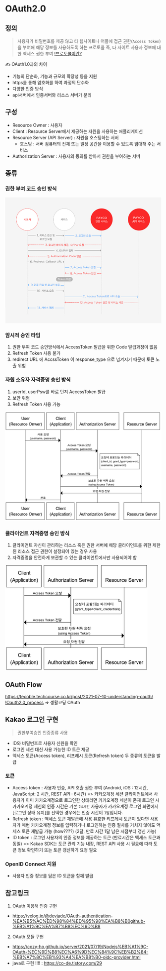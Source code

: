 # OAuth2.0

## 정의
 > 사용자가 비밀번호를 제공 않고 타 웹사이트나 어플에 접근 권한(`Access Token`)을 부여해 해당 정보를 사용하도록 하는 프로토콜
   즉, 타 사이트 사용자 정보에 대한 엑세스 권한 부여
   [!프로토콜이란?](./%ED%94%84%EB%A1%9C%ED%86%A0%EC%BD%9C.md)

✍️ OAuth1.0과의 차이
 - 기능의 단순화, 기능과 규모의 확장성 등을 지원
 - https를 통해 암호화를 하여 과정의 단수화
 - 다양한 인증 방식
 - api서버에서 인증서버와 리소스 서버가 분리

## 구성
 - Resource Owner : 사용자
 - Client : Resource Server에서 제공하는 자원을 사용하는 애플리케이션
 - Resource Server (API Server) : 자원을 호스팅하는 서버
    - 호스팅 : 서버 컴퓨터의 전체 또는 일정 공간을 이용할 수 있도록 임대해 주는 서비스
 - Authorization Server : 사용자의 동의를 받아서 권한을 부여하는 서버

## 종류
  ### 권한 부여 코드 승인 방식   
   ![payco예시](./README_images/payco_OAuth.png)
    
  ### 암시적 승인 타입
   1. 권한 부여 코드 승인방식에서 AccessToken 발급을 위한 Code 발급과정이 없음
   2. Refresh Token 사용 불가
   3. redirect URL 에 AccssToken 이 response_type 으로 넘겨지기 때문에 토큰 노출 위험
    
  ### 자원 소유자 자격증명 승인 방식
   1. userId, userPsw를 바로 던져 AccessToken 발급
   2. 보안 위험
   3. Refresh Token 사용 가능
    
   ![Resource Owner Password Credentials Grant](./README_images/OAuth3.png)
    
  ### 클라이언트 자격증명 승인 방식
   1. 클라이언트 자신이 관리하는 리소스 혹은 권한 서버에 해당 클라이언트를 위한 제한된 리소스 접근 권한이 설정되어 있는 경우 사용
   2. 자격증명을 안전하게 보관할 수 있는 클라이언트에서만 사용되어야 함
    
   ![Client Credentials Grant](./README_images/OAuth4.png)
    
## OAuth Flow
  https://tecoble.techcourse.co.kr/post/2021-07-10-understanding-oauth/
  [!Oauth2.0_process](./README_images/oauth2.0-process.png)
  => 셍활코딩 OAuth 

## Kakao 로그인 구현
  > 권한부여승인 인증종류 사용
  - ID와 비밀번호로 사용자 신원을 확인
  - 로그인 세션 대신 사용 가능한 ID 토큰 제공 
  - 액세스 토큰(Access token), 리프레시 토큰(Refresh token) 두 종류의 토큰을 발급

  ### 토큰
   - Access token
    : 사용자 인증, API 호출 권한 부여
    (Android, iOS : 12시간, JavaScript: 2 시간, REST API : 6시간)
    => 카카오계정 세션
      클라이언트에서 사용자가 이미 카카오계정으로 로그인한 상태라면 카카오계정 세션이 존재
      로그인 시 카카오계정 세션의 인증 시간은 기본 `24시간`
      사용자가 카카오계정 로그인 화면에서 [로그인 상태 유지]를 선택한 경우에는 인증 시간이 `1달`입니다.
   - Refresh token
    : 액세스 토큰 재발급에 사용
     유효한 리프레시 토큰이 있다면 사용자가 매번 카카오계정 정보를 입력하거나 로그인하는 인증 절차를 거치지 않아도 액세스 토큰 재발급 가능
     (how????)
     (2달, 만료 시간 1달 남은 시점부터 갱신 가능)
   - ID token
    : 로그인 사용자의 인증 정보를 제공하는 토큰
     (만료시간은 액세스 토큰과 동일)
    => Kakao SDK는 토큰 관리 기능 내장, REST API 사용 시 필요에 따라 토큰 정보 확인하기 또는 토큰 갱신하기 요청 필요

  ### OpenID Connect 지원
   - 사용자 인증 정보를 담은 ID 토큰을 함께 발급

## 참고링크
 1. OAuth 이용해 인증 구현
  - https://velog.io/@devjade/OAuth-authentication-%EA%B5%AC%ED%98%84%ED%95%98%EA%B8%B0github-%EB%A1%9C%EA%B7%B8%EC%9D%B8

 2. OAuth 모듈 구현
  - https://cozy-ho.github.io/server/2021/07/19/Nodejs%EB%A1%9C-OAuth-%EC%9D%B8%EC%A6%9D%EC%84%9C%EB%B2%84-%EB%A7%8C%EB%93%A4%EA%B8%B0-oidc-provider.html
  - java로 구현 !!!! : https://co-de.tistory.com/29
